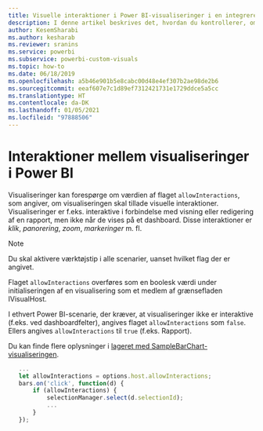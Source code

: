 ```yaml
---
title: Visuelle interaktioner i Power BI-visualiseringer i en integreret Power BI-analyse for at få bedre integreret BI-indsigt
description: I denne artikel beskrives det, hvordan du kontrollerer, om visualiseringer i Power BI tillader visuelle interaktioner. Aktivér bedre integreret BI-indsigt ved hjælp af Power BI-integreret analyse.
author: KesemSharabi
ms.author: kesharab
ms.reviewer: sranins
ms.service: powerbi
ms.subservice: powerbi-custom-visuals
ms.topic: how-to
ms.date: 06/18/2019
ms.openlocfilehash: a5b46e901b5e8cabc00d48e4ef307b2ae98de2b6
ms.sourcegitcommit: eeaf607e7c1d89ef7312421731e1729ddce5a5cc
ms.translationtype: HT
ms.contentlocale: da-DK
ms.lasthandoff: 01/05/2021
ms.locfileid: "97888506"
---
```

# <a name="visual-interactions-in-power-bi-visuals"></a>Interaktioner mellem visualiseringer i Power BI

Visualiseringer kan forespørge om værdien af flaget `allowInteractions`, som angiver, om visualiseringen skal tillade visuelle interaktioner. Visualiseringer er f.eks. interaktive i forbindelse med visning eller redigering af en rapport, men ikke når de vises på et dashboard. Disse interaktioner er *klik*, *panorering*, *zoom*, *markeringer* m. fl. 

> [!NOTE]
> Du skal aktivere værktøjstip i alle scenarier, uanset hvilket flag der er angivet.

Flaget `allowInteractions` overføres som en boolesk værdi under initialiseringen af en visualisering som et medlem af grænsefladen IVisualHost.

I ethvert Power BI-scenarie, der kræver, at visualiseringer ikke er interaktive (f.eks. ved dashboardfelter), angives flaget `allowInteractions` som `false`. Ellers angives `allowInteractions` til `true` (f.eks. Rapport).

Du kan finde flere oplysninger i [lageret med SampleBarChart-visualiseringen](https://github.com/Microsoft/PowerBI-visuals-sampleBarChart/commit/59a47935d8f5272ce145fe804193599ddb7e2001).

```typescript
   ...
   let allowInteractions = options.host.allowInteractions;
   bars.on('click', function(d) {
       if (allowInteractions) {
           selectionManager.select(d.selectionId);
           ...
       }
   });
```
